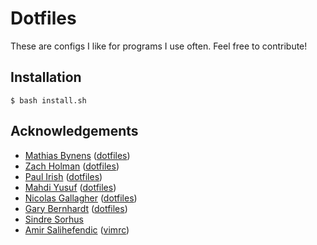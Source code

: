 # Dotfiles

These are configs I like for programs I use often. Feel free to contribute!

## Installation

```
$ bash install.sh
```

## Acknowledgements
- [Mathias Bynens](https://github.com/mathiasbynens) ([dotfiles](https://github.com/mathiasbynens/dotfiles))
- [Zach Holman](https://github.com/holman) ([dotfiles](https://github.com/holman/dotfiles))
- [Paul Irish](https://github.com/paulirish) ([dotfiles](https://github.com/paulirish/dotfiles))
- [Mahdi Yusuf](https://github.com/myusuf3) ([dotfiles](https://github.com/myusuf3/dotfiles))
- [Nicolas Gallagher](https://github.com/necolas) ([dotfiles](https://github.com/necolas/dotfiles))
- [Gary Bernhardt](https://github.com/garybernhardt) ([dotfiles](https://github.com/garybernhardt/dotfiles))
- [Sindre Sorhus](https://github.com/sindresorhus)
- [Amir Salihefendic](https://github.com/amix) ([vimrc](https://github.com/amix/vimrc))
